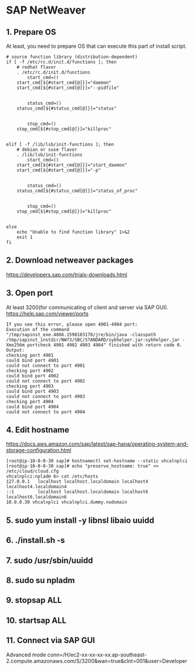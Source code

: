 # SAP NetWeaver

## 1. Prepare OS

At least, you need to prepare OS that can execute this part of install script.

    # source function library (distribution-dependent)
    if [ -f /etc/rc.d/init.d/functions ]; then
        # redhat flavor
        . /etc/rc.d/init.d/functions
            start_cmd=()
        start_cmd[${#start_cmd[@]}]="daemon"
        start_cmd[${#start_cmd[@]}]="--pidfile"


            status_cmd=()
        status_cmd[${#status_cmd[@]}]="status"


            stop_cmd=()
        stop_cmd[${#stop_cmd[@]}]="killproc"


    elif [ -f /lib/lsb/init-functions ]; then
        # debian or suse flavor
        . /lib/lsb/init-functions
            start_cmd=()
        start_cmd[${#start_cmd[@]}]="start_daemon"
        start_cmd[${#start_cmd[@]}]="-p"


            status_cmd=()
        status_cmd[${#status_cmd[@]}]="status_of_proc"


            stop_cmd=()
        stop_cmd[${#stop_cmd[@]}]="killproc"


    else
        echo "Unable to find function library" 1>&2
        exit 1
    fi
    
## 2. Download netweaver packages
https://developers.sap.com/trials-downloads.html

## 3. Open port
At least 3200(for communicating of client and server via SAP GUI).  https://help.sap.com/viewer/ports 

    If you see this error, please open 4901-4904 port:
    Execution of the command "/tmp/sapinst_exe.4066.1598103170/jre/bin/java -classpath /tmp/sapinst_instdir/NW73/SBC/STANDARD/sybhelper.jar:sybhelper.jar -Xmx256m portcheck 4901 4902 4903 4904" finished with return code 0. Output:
    checking port 4901
    could bind port 4901
    could not connect to port 4901
    checking port 4902
    could bind port 4902
    could not connect to port 4902
    checking port 4903
    could bind port 4903
    could not connect to port 4903
    checking port 4904
    could bind port 4904
    could not connect to port 4904

## 4. Edit hostname
https://docs.aws.amazon.com/sap/latest/sap-hana/operating-system-and-storage-configuration.html

    [root@ip-10-0-0-30 sap]# hostnamectl set-hostname --static vhcalnplci
    [root@ip-10-0-0-30 sap]# echo "preserve_hostname: true" >> /etc/cloud/cloud.cfg
    vhcalnplci:npladm 6> cat /etc/hosts
    127.0.0.1   localhost localhost.localdomain localhost4 localhost4.localdomain4
    ::1         localhost localhost.localdomain localhost6 localhost6.localdomain6
    10.0.0.30 vhcalnplci vhcalnplci.dummy.nodomain
    
    
## 5. sudo yum install -y libnsl libaio uuidd 

## 6. ./install.sh -s

## 7. sudo /usr/sbin/uuidd

## 8. sudo su npladm

## 9. stopsap ALL

## 10. startsap ALL

## 11. Connect via SAP GUI

Advanced mode
    conn=/H/ec2-xx-xx-xx-xx.ap-southeast-2.compute.amazonaws.com/S/3200&wan=true&clnt=001&user=Developer

